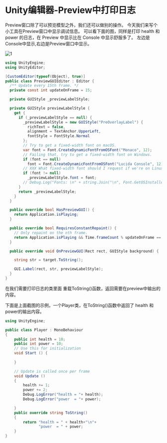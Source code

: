 # Unity编辑器-Preview中打印日志

Preview窗口除了可以预览模型之外，我们还可以做别的操作。
今天我们来写个小工具在Preview窗口中显示调试信息。
可以看下面的图，同样是打印 health 和 power 的日志，在 Preview 中显示比在 Console 中显示舒服多了。
左边是Console中显示,右边是Preview窗口中显示。

![1](\../Image/Unity编辑器-Preview中打印日志/1.gif)

```C#
using UnityEngine;
using UnityEditor;

[CustomEditor(typeof(Object), true)]
public class PreviewGUIEditor : Editor {
  /** Update every 15th frame. */
  private const int updateOnFrame = 15;

  private GUIStyle _previewLabelStyle;

  private GUIStyle previewLabelStyle {
    get {
      if (_previewLabelStyle == null) {
        _previewLabelStyle = new GUIStyle("PreOverlayLabel") {
          richText = false,
          alignment = TextAnchor.UpperLeft,
          fontStyle = FontStyle.Normal
        };
        // Try to get a fixed-width font on macOS.
        var font = Font.CreateDynamicFontFromOSFont("Monaco", 12);
        // Failing that, try to get a fixed-width font on Windows.
        if (font == null)
          font = Font.CreateDynamicFontFromOSFont("Lucida Console", 12);
        // XXX What fixed-width font should I request if we're on Linux?
        if (font != null)
          _previewLabelStyle.font = font;
        // Debug.Log("Fonts: \n" + string.Join("\n", Font.GetOSInstalledFontNames()));
      }
      return _previewLabelStyle;
    }
  }

  public override bool HasPreviewGUI() {
    return Application.isPlaying;
  }

  public override bool RequiresConstantRepaint() {
    // Only repaint on the nth frame.
    return Application.isPlaying && Time.frameCount % updateOnFrame == 0;
  }

  public override void OnPreviewGUI(Rect rect, GUIStyle background) {

    string str = target.ToString();

    GUI.Label(rect, str, previewLabelStyle);
  }
}
```

在我们需要打印日志的类里面 重载ToString()函数，返回需要在preview中输出的内容。

下面是上面截图的示例，一个Player类，在ToString()函数中返回了 health 和 power的输出内容。

```C#
using UnityEngine;

public class Player : MonoBehaviour
{
    public int health = 10; 
    public int power = 10;
    // Use this for initialization
    void Start () {
    
    }

    // Update is called once per frame
    void Update ()
    {
        health += 1;
        power += 2; 
        Debug.LogError("health = "+ health);
        Debug.LogError("power  = "+ power);

    }   
    public override string ToString()
    {
        return "health = " + health+"\n"+
               "power  = " + power;
    }
}
```
